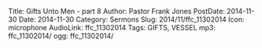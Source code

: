 Title: Gifts Unto Men - part 8
Author: Pastor Frank Jones
PostDate: 2014-11-30
Date: 2014-11-30
Category: Sermons
Slug: 2014/11/ffc_11302014
Icon: microphone
AudioLink: ffc_11302014
Tags: GIFTS, VESSEL
mp3: ffc_11302014/
ogg: ffc_11302014/
